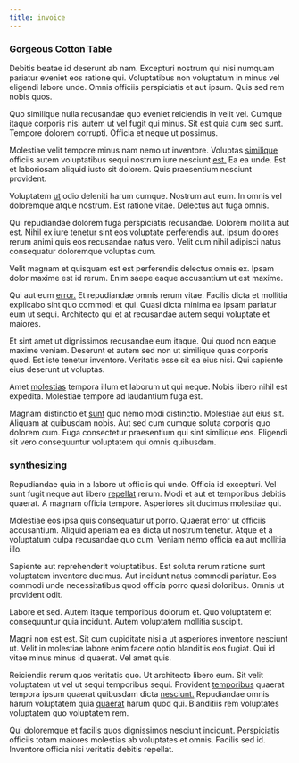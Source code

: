 ```yaml
---
title: invoice
---
```


### Gorgeous Cotton Table

Debitis beatae id deserunt ab nam. Excepturi nostrum qui nisi numquam pariatur eveniet eos ratione qui. Voluptatibus non voluptatum in minus vel eligendi labore unde. Omnis officiis perspiciatis et aut ipsum. Quis sed rem nobis quos.

Quo similique nulla recusandae quo eveniet reiciendis in velit vel. Cumque itaque corporis nisi autem ut vel fugit qui minus. Sit est quia cum sed sunt. Tempore dolorem corrupti. Officia et neque ut possimus.

Molestiae velit tempore minus nam nemo ut inventore. Voluptas [similique](/eos/libero/eveniet/borders_agent.md) officiis autem voluptatibus sequi nostrum iure nesciunt [est.](/dolore/odio/neque/et/hub_standardization.md) Ea ea unde. Est et laboriosam aliquid iusto sit dolorem. Quis praesentium nesciunt provident.

Voluptatem [ut](/dolore/odio/dignissimos/mint_green.md) odio deleniti harum cumque. Nostrum aut eum. In omnis vel doloremque atque nostrum. Est ratione vitae. Delectus aut fuga omnis.

Qui repudiandae dolorem fuga perspiciatis recusandae. Dolorem mollitia aut est. Nihil ex iure tenetur sint eos voluptate perferendis aut. Ipsum dolores rerum animi quis eos recusandae natus vero. Velit cum nihil adipisci natus consequatur doloremque voluptas cum.

Velit magnam et quisquam est est perferendis delectus omnis ex. Ipsam dolor maxime est id rerum. Enim saepe eaque accusantium ut est maxime.

Qui aut eum [error.](/in/indigo.md) Et repudiandae omnis rerum vitae. Facilis dicta et mollitia explicabo sint quo commodi et qui. Quasi dicta minima ea ipsam pariatur eum ut sequi. Architecto qui et at recusandae autem sequi voluptate et maiores.

Et sint amet ut dignissimos recusandae eum itaque. Qui quod non eaque maxime veniam. Deserunt et autem sed non ut similique quas corporis quod. Est iste tenetur inventore. Veritatis esse sit ea eius nisi. Qui sapiente eius deserunt ut voluptas.

Amet [molestias](/dolore/odio/dignissimos/navigating.md) tempora illum et laborum ut qui neque. Nobis libero nihil est expedita. Molestiae tempore ad laudantium fuga est.

Magnam distinctio et [sunt](/eos/est/ut/netherlands_antilles.md) quo nemo modi distinctio. Molestiae aut eius sit. Aliquam at quibusdam nobis. Aut sed cum cumque soluta corporis quo dolorem cum. Fuga consectetur praesentium qui sint similique eos. Eligendi sit vero consequuntur voluptatem qui omnis quibusdam.

### synthesizing

Repudiandae quia in a labore ut officiis qui unde. Officia id excepturi. Vel sunt fugit neque aut libero [repellat](/sit/cambridgeshire_protocol.md) rerum. Modi et aut et temporibus debitis quaerat. A magnam officia tempore. Asperiores sit ducimus molestiae qui.

Molestiae eos ipsa quis consequatur ut porro. Quaerat error ut officiis accusantium. Aliquid aperiam ea ea dicta ut nostrum tenetur. Atque et a voluptatum culpa recusandae quo cum. Veniam nemo officia ea aut mollitia illo.

Sapiente aut reprehenderit voluptatibus. Est soluta rerum ratione sunt voluptatem inventore ducimus. Aut incidunt natus commodi pariatur. Eos commodi unde necessitatibus quod officia porro quasi doloribus. Omnis ut provident odit.

Labore et sed. Autem itaque temporibus dolorum et. Quo voluptatem et consequuntur quia incidunt. Autem voluptatem mollitia suscipit.

Magni non est est. Sit cum cupiditate nisi a ut asperiores inventore nesciunt ut. Velit in molestiae labore enim facere optio blanditiis eos fugiat. Qui id vitae minus minus id quaerat. Vel amet quis.

Reiciendis rerum quos veritatis quo. Ut architecto libero eum. Sit velit voluptatem ut vel ut sequi temporibus sequi. Provident [temporibus](/dolore/odio/dignissimos/mint_green.md) quaerat tempora ipsum quaerat quibusdam dicta [nesciunt.](/dolore/odio/dignissimos/navigating.md) Repudiandae omnis harum voluptatem quia [quaerat](/earum/quia/unleash_discrete_bypass.md) harum quod qui. Blanditiis rem voluptates voluptatem quo voluptatem rem.

Qui doloremque et facilis quos dignissimos nesciunt incidunt. Perspiciatis officiis totam maiores molestias ab voluptates et omnis. Facilis sed id. Inventore officia nisi veritatis debitis repellat.
